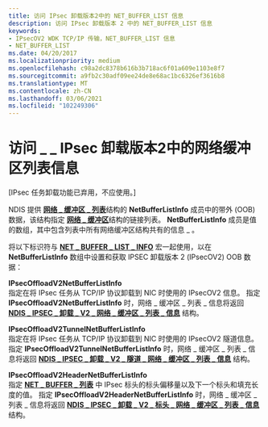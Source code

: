 ```yaml
---
title: 访问 IPsec 卸载版本2中的 NET_BUFFER_LIST 信息
description: 访问 IPsec 卸载版本 2 中的 NET_BUFFER_LIST 信息
keywords:
- IPsecOV2 WDK TCP/IP 传输，NET_BUFFER_LIST 信息
- NET_BUFFER_LIST
ms.date: 04/20/2017
ms.localizationpriority: medium
ms.openlocfilehash: c98a2dc8378b616b3b718ac6f01a609e1103e8f7
ms.sourcegitcommit: a9fb2c30adf09ee24de8e68ac1bc6326ef3616b8
ms.translationtype: MT
ms.contentlocale: zh-CN
ms.lasthandoff: 03/06/2021
ms.locfileid: "102249306"
---
```

# <a name="accessing-net_buffer_list-information-in-ipsec-offload-version-2"></a>访问 \_ \_ IPsec 卸载版本2中的网络缓冲区列表信息

\[IPsec 任务卸载功能已弃用，不应使用。\]




NDIS 提供 [**网络 \_ 缓冲区 \_ 列表**](/windows-hardware/drivers/ddi/nbl/ns-nbl-net_buffer_list)结构的 **NetBufferListInfo** 成员中的带外 (OOB) 数据，该结构指定 [**网络 \_ 缓冲区**](/windows-hardware/drivers/ddi/nbl/ns-nbl-net_buffer)结构的链接列表。 **NetBufferListInfo** 成员是值的数组，其中包含列表中所有网络缓冲区结构共有的信息 \_ 。

将以下标识符与 [**NET \_ BUFFER \_ LIST \_ INFO**](/windows-hardware/drivers/ddi/nblaccessors/nf-nblaccessors-net_buffer_list_info) 宏一起使用，以在 **NetBufferListInfo** 数组中设置和获取 IPSEC 卸载版本 2 (IPsecOV2) OOB 数据：

<a href="" id="ipsecoffloadv2netbufferlistinfo"></a>**IPsecOffloadV2NetBufferListInfo**  
指定在将 IPsec 任务从 TCP/IP 协议卸载到 NIC 时使用的 IPsecOV2 信息。 指定 **IPsecOffloadV2NetBufferListInfo** 时，网络 \_ 缓冲区 \_ 列表 \_ 信息将返回 [**NDIS \_ IPSEC \_ 卸载 \_ V2 \_ 网络 \_ 缓冲区 \_ 列表 \_ 信息**](/windows-hardware/drivers/ddi/ndis/ns-ndis-_ndis_ipsec_offload_v2_net_buffer_list_info) 结构。

<a href="" id="ipsecoffloadv2tunnelnetbufferlistinfo"></a>**IPsecOffloadV2TunnelNetBufferListInfo**  
指定在将 IPsec 任务从 TCP/IP 协议卸载到 NIC 时使用的 IPsecOV2 隧道信息。 指定 **IPsecOffloadV2TunnelNetBufferListInfo** 时，网络 \_ 缓冲区 \_ 列表 \_ 信息将返回 [**NDIS \_ IPSEC \_ 卸载 \_ V2 \_ 隧道 \_ 网络 \_ 缓冲区 \_ 列表 \_ 信息**](/windows-hardware/drivers/ddi/ndis/ns-ndis-_ndis_ipsec_offload_v2_tunnel_net_buffer_list_info) 结构。

<a href="" id="ipsecoffloadv2headernetbufferlistinfo"></a>**IPsecOffloadV2HeaderNetBufferListInfo**  
指定 [**NET \_ BUFFER \_ 列表**](/windows-hardware/drivers/ddi/nbl/ns-nbl-net_buffer_list) 中 IPsec 标头的标头偏移量以及下一个标头和填充长度的值。 指定 **IPsecOffloadV2HeaderNetBufferListInfo** 时，网络 \_ 缓冲区 \_ 列表 \_ 信息将返回 [**NDIS \_ IPSEC \_ 卸载 \_ V2 \_ 标头 \_ 网络 \_ 缓冲区 \_ 列表 \_ 信息**](/windows-hardware/drivers/ddi/ndis/ns-ndis-_ndis_ipsec_offload_v2_header_net_buffer_list_info) 结构。

 

